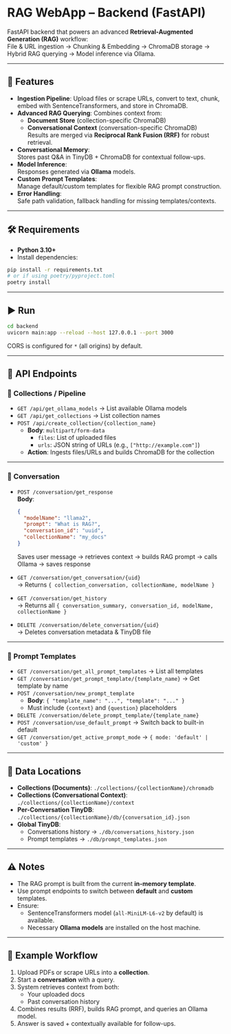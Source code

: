# RAG WebApp – Backend (FastAPI)

FastAPI backend that powers an advanced **Retrieval-Augmented Generation (RAG)** workflow:  
File & URL ingestion → Chunking & Embedding → ChromaDB storage → Hybrid RAG querying → Model inference via Ollama.

---

## 🚀 Features

- **Ingestion Pipeline**: Upload files or scrape URLs, convert to text, chunk, embed with SentenceTransformers, and store in ChromaDB.
- **Advanced RAG Querying**: Combines context from:
  - **Document Store** (collection-specific ChromaDB)
  - **Conversational Context** (conversation-specific ChromaDB)  
  Results are merged via **Reciprocal Rank Fusion (RRF)** for robust retrieval.
- **Conversational Memory**:  
  Stores past Q&A in TinyDB + ChromaDB for contextual follow-ups.
- **Model Inference**:  
  Responses generated via **Ollama** models.
- **Custom Prompt Templates**:  
  Manage default/custom templates for flexible RAG prompt construction.
- **Error Handling**:  
  Safe path validation, fallback handling for missing templates/contexts.

---

## 🛠 Requirements

- **Python 3.10+**
- Install dependencies:

```bash
pip install -r requirements.txt
# or if using poetry/pyproject.toml
poetry install
```

---

## ▶️ Run

```bash
cd backend
uvicorn main:app --reload --host 127.0.0.1 --port 3000
```

CORS is configured for `*` (all origins) by default.

---

## 📌 API Endpoints

### 📂 Collections / Pipeline
- `GET /api/get_ollama_models` → List available Ollama models  
- `GET /api/get_collections` → List collection names  
- `POST /api/create_collection/{collection_name}`  
  - **Body**: `multipart/form-data`  
    - `files`: List of uploaded files  
    - `urls`: JSON string of URLs (e.g., `["http://example.com"]`)  
  - **Action**: Ingests files/URLs and builds ChromaDB for the collection  

---

### 💬 Conversation
- `POST /conversation/get_response`  
  **Body**:  
  ```json
  {
    "modelName": "llama2",
    "prompt": "What is RAG?",
    "conversation_id": "uuid",
    "collectionName": "my_docs"
  }
  ```  
  Saves user message → retrieves context → builds RAG prompt → calls Ollama → saves response  

- `GET /conversation/get_conversation/{uid}`  
  → Returns `{ collection_conversation, collectionName, modelName }`

- `GET /conversation/get_history`  
  → Returns all `{ conversation_summary, conversation_id, modelName, collectionName }`

- `DELETE /conversation/delete_conversation/{uid}`  
  → Deletes conversation metadata & TinyDB file  

---

### 📝 Prompt Templates
- `GET /conversation/get_all_prompt_templates` → List all templates  
- `GET /conversation/get_prompt_template/{template_name}` → Get template by name  
- `POST /conversation/new_prompt_template`  
  - **Body**: `{ "template_name": "...", "template": "..." }`  
  - Must include `{context}` and `{question}` placeholders  
- `DELETE /conversation/delete_prompt_template/{template_name}`  
- `POST /conversation/use_default_prompt` → Switch back to built-in default  
- `GET /conversation/get_active_prompt_mode` → `{ mode: 'default' | 'custom' }`

---

## 📂 Data Locations

- **Collections (Documents)**: `./collections/{collectionName}/chromadb`  
- **Collections (Conversational Context)**: `./collections/{collectionName}/context`  
- **Per-Conversation TinyDB**: `./collections/{collectionName}/db/{conversation_id}.json`  
- **Global TinyDB**:  
  - Conversations history → `./db/conversations_history.json`  
  - Prompt templates → `./db/prompt_templates.json`  

---

## ⚠️ Notes

- The RAG prompt is built from the current **in-memory template**.  
- Use prompt endpoints to switch between **default** and **custom** templates.  
- Ensure:
  - SentenceTransformers model (`all-MiniLM-L6-v2` by default) is available.  
  - Necessary **Ollama models** are installed on the host machine.  

---

## 📸 Example Workflow

1. Upload PDFs or scrape URLs into a **collection**.  
2. Start a **conversation** with a query.  
3. System retrieves context from both:
   - Your uploaded docs
   - Past conversation history  
4. Combines results (RRF), builds RAG prompt, and queries an Ollama model.  
5. Answer is saved + contextually available for follow-ups.  